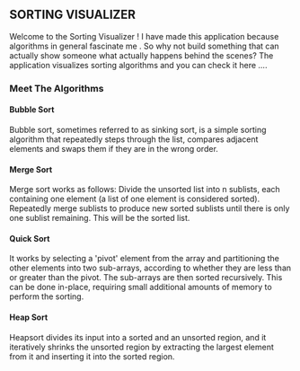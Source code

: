 ## SORTING VISUALIZER ##
Welcome to the Sorting Visualizer ! I have made this application because algorithms in general fascinate me . So why not build something that can actually show someone what actually happens behind the scenes?
The application visualizes sorting algorithms and you can check it here ....

### Meet The Algorithms ###

#### Bubble Sort ####

Bubble sort, sometimes referred to as sinking sort, is a simple sorting algorithm that repeatedly steps through the list, compares adjacent elements and swaps them if they are in the wrong order.

#### Merge Sort ####

Merge sort works as follows:
Divide the unsorted list into n sublists, each containing one element (a list of one element is considered sorted).
Repeatedly merge sublists to produce new sorted sublists until there is only one sublist remaining. This will be the sorted list.

#### Quick Sort ####

It works by selecting a 'pivot' element from the array and partitioning the other elements into two sub-arrays, according to whether they are less than or greater than the pivot. The sub-arrays are then sorted recursively. This can be done in-place, requiring small additional amounts of memory to perform the sorting.

#### Heap Sort ####
Heapsort divides its input into a sorted and an unsorted region, and it iteratively shrinks the unsorted region by extracting the largest element from it and inserting it into the sorted region.
